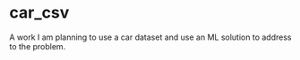 # car_csv
A work I am planning to use a car dataset and use an ML solution to address to the problem.

